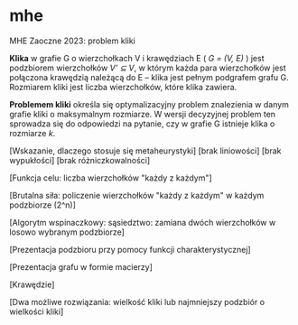 # mhe
MHE Zaoczne 2023: problem kliki

**Klika** w grafie G o wierzchołkach V i krawędziach E ( _G = (V, E)_ ) jest podzbiorem wierzchołków _V' ⊆ V_, w którym każda para wierzchołków jest połączona krawędzią należącą do E – klika jest pełnym podgrafem grafu G. Rozmiarem kliki jest liczba wierzchołków, które klika zawiera.

**Problemem kliki** określa się optymalizacyjny problem znalezienia w danym grafie kliki o maksymalnym rozmiarze. W wersji decyzyjnej problem ten sprowadza się do odpowiedzi na pytanie, czy w grafie G istnieje klika o rozmiarze _k_.

[Wskazanie, dlaczego stosuje się metaheurystyki]
    [brak liniowości]
    [brak wypukłości]
    [brak różniczkowalności]

[Funkcja celu: liczba wierzchołków "każdy z każdym"]

[Brutalna siła: policzenie wierzchołków "każdy z każdym" w każdym podzbiorze (2^n)]

[Algorytm wspinaczkowy: sąsiedztwo: zamiana dwóch wierzchołków w losowo wybranym podzbiorze]

[Prezentacja podzbioru przy pomocy funkcji charakterystycznej]

[Prezentacja grafu w formie macierzy]

[Krawędzie]

[Dwa możliwe rozwiązania: wielkość kliki lub najmniejszy podzbiór o wielkości kliki]

